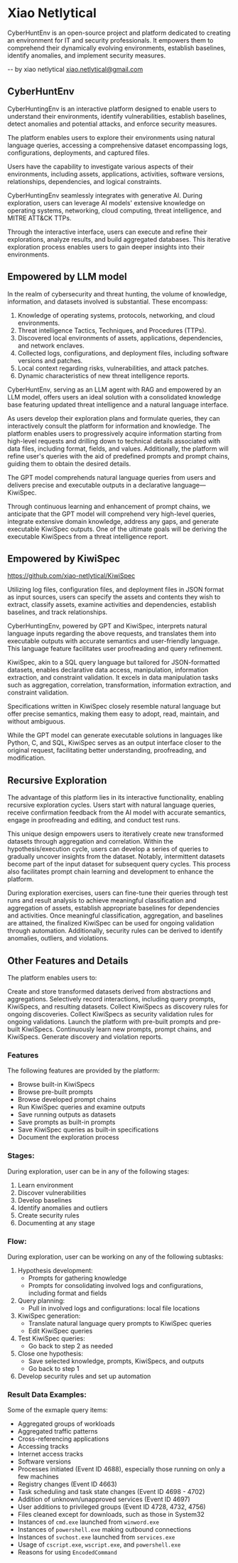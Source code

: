 
# Xiao Netlytical

CyberHuntEnv is an open-source project and platform dedicated to creating an environment for IT and security professionals. It empowers them to comprehend their dynamically evolving environments, establish baselines, identify anomalies, and implement security measures.

-- by xiao netlytical           xiao.netlytical@gmail.com  

## CyberHuntEnv

CyberHuntingEnv is an interactive platform designed to enable users to understand their environments, identify vulnerabilities, establish baselines, detect anomalies and potential attacks, and enforce security measures.

The platform enables users to explore their environments using natural language queries, accessing a comprehensive dataset encompassing logs, configurations, deployments, and captured files.

Users have the capability to investigate various aspects of their environments, including assets, applications, activities, software versions, relationships, dependencies, and logical constraints.

CyberHuntingEnv seamlessly integrates with generative AI. During exploration, users can leverage AI models' extensive knowledge on operating systems, networking, cloud computing, threat intelligence, and MITRE ATT&CK TTPs.

Through the interactive interface, users can execute and refine their explorations, analyze results, and build aggregated databases. This iterative exploration process enables users to gain deeper insights into their environments.

## Empowered by LLM model

In the realm of cybersecurity and threat hunting, the volume of knowledge, information, and datasets involved is substantial. These encompass:

1. Knowledge of operating systems, protocols, networking, and cloud environments.
2. Threat intelligence Tactics, Techniques, and Procedures (TTPs).
3. Discovered local environments of assets, applications, dependencies, and network enclaves.
4. Collected logs, configurations, and deployment files, including software versions and patches.
5. Local context regarding risks, vulnerabilities, and attack patches.
6. Dynamic characteristics of new threat intelligence reports.

CyberHuntEnv, serving as an LLM agent with RAG and empowered by an LLM model, offers users an ideal solution with a consolidated knowledge base featuring updated threat intelligence and a natural language interface.

As users develop their exploration plans and formulate queries, they can interactively consult the platform for information and knowledge. The platform enables users to progressively acquire information starting from high-level requests and drilling down to technical details associated with data files, including format, fields, and values.  Additionally, the platform will refine user's queries with the aid of predefined prompts and prompt chains, guiding them to obtain the desired details.

The GPT model comprehends natural language queries from users and delivers precise and executable outputs in a declarative language—KiwiSpec.

Through continuous learning and enhancement of prompt chains, we anticipate that the GPT model will comprehend very high-level queries, integrate extensive domain knowledge, address any gaps, and generate executable KiwiSpec outputs. One of the ultimate goals will be deriving the executable KiwiSpecs from a threat intelligence report.

## Empowered by KiwiSpec
https://github.com/xiao-netlytical/KiwiSpec

Utilizing log files, configuration files, and deployment files in JSON format as input sources, users can specify the assets and contents they wish to extract, classify assets, examine activities and dependencies, establish baselines, and track relationships.

CyberHuntingEnv, powered by GPT and KiwiSpec, interprets natural language inputs regarding the above requests, and translates them into executable outputs with accurate semantics and user-friendly language. This language feature facilitates user proofreading and query refinement.

KiwiSpec, akin to a SQL query language but tailored for JSON-formatted datasets, enables declarative data access, manipulation, information extraction, and constraint validation. It excels in data manipulation tasks such as aggregation, correlation, transformation, information extraction, and constraint validation.

Specifications written in KiwiSpec closely resemble natural language but offer precise semantics, making them easy to adopt, read, maintain, and without ambiguous. 

While the GPT model can generate executable solutions in languages like Python, C, and SQL, KiwiSpec serves as an output interface closer to the original request, facilitating better understanding, proofreading, and modification.

## Recursive Exploration

The advantage of this platform lies in its interactive functionality, enabling recursive exploration cycles. Users start with natural language queries, receive confirmation feedback from the AI model with accurate semantics, engage in proofreading and editing, and conduct test runs.

This unique design empowers users to iteratively create new transformed datasets through aggregation and correlation. Within the hypothesis/execution cycle, users can develop a series of queries to gradually uncover insights from the dataset. Notably, intermittent datasets become part of the input dataset for subsequent query cycles. This process also facilitates prompt chain learning and development to enhance the platform.

During exploration exercises, users can fine-tune their queries through test runs and result analysis to achieve meaningful classification and aggregation of assets, establish appropriate baselines for dependencies and activities. Once meaningful classification, aggregation, and baselines are attained, the finalized KiwiSpec can be used for ongoing validation through automation. Additionally, security rules can be derived to identify anomalies, outliers, and violations.

## Other Features and Details

The platform enables users to:

Create and store transformed datasets derived from abstractions and aggregations.
Selectively record interactions, including query prompts, KiwiSpecs, and resulting datasets.
Collect KiwiSpecs as discovery rules for ongoing discoveries.
Collect KiwiSpecs as security validation rules for ongoing validations.
Launch the platform with pre-built prompts and pre-built KiwiSpecs.
Continuously learn new prompts, prompt chains, and KiwiSpecs.
Generate discovery and violation reports.

### Features

The following features are provided by the platform:
- Browse built-in KiwiSpecs
- Browse pre-built prompts
- Browse developed prompt chains
- Run KiwiSpec queries and examine outputs
- Save running outputs as datasets
- Save prompts as built-in prompts
- Save KiwiSpec queries as built-in specifications
- Document the exploration process

### Stages:

During exploration, user can be in any of the following stages:

1. Learn environment
2. Discover vulnerabilities
3. Develop baselines
4. Identify anomalies and outliers
5. Create security rules
6. Documenting at any stage

### Flow:

During exploration, user can be working on any of the following subtasks:

1. Hypothesis development:
   - Prompts for gathering knowledge
   - Prompts for consolidating involved logs and configurations, including format and fields
2. Query planning:
   - Pull in involved logs and configurations: local file locations
3. KiwiSpec generation:
   - Translate natural language query prompts to KiwiSpec queries
   - Edit KiwiSpec queries
4. Test KiwiSpec queries:
   - Go back to step 2 as needed
5. Close one hypothesis:
   - Save selected knowledge, prompts, KiwiSpecs, and outputs
   - Go back to step 1
6. Develop security rules and set up automation

### Result Data Examples:
Some of the exmaple query items:
- Aggregated groups of workloads
- Aggregated traffic patterns
- Cross-referencing applications
- Accessing tracks
- Internet access tracks
- Software versions
- Processes initiated (Event ID 4688), especially those running on only a few machines
- Registry changes (Event ID 4663)
- Task scheduling and task state changes (Event ID 4698 - 4702)
- Addition of unknown/unapproved services (Event ID 4697)
- User additions to privileged groups (Event ID 4728, 4732, 4756)
- Files cleaned except for downloads, such as those in System32
- Instances of `cmd.exe` launched from `winword.exe`
- Instances of `powershell.exe` making outbound connections
- Instances of `svchost.exe` launched from `services.exe`
- Usage of `cscript.exe`, `wscript.exe`, and `powershell.exe`
- Reasons for using `EncodedCommand`
